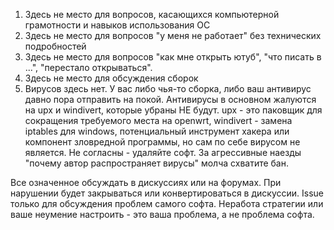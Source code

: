 1. Здесь не место для вопросов, касающихся компьютерной грамотности и навыков использования ОС
2. Здесь не место для вопросов "у меня не работает" без технических подробностей
3. Здесь не место для вопросов "как мне открыть ютуб", "что писать в ...", "перестало открываться".
4. Здесь не место для обсуждения сборок
5. Вирусов здесь нет. У вас либо чья-то сборка, либо ваш антивирус давно пора отправить на покой. Антивирусы в основном жалуются на upx и windivert, которые убраны НЕ будут. upx - это паковщик для сокращения требуемого места на openwrt, windivert - замена iptables для windows, потенциальный инструмент хакера или компонент зловредной программы, но сам по себе вирусом не является. Не согласны - удаляйте софт. За агрессивные наезды "почему автор распространяет вирусы" молча схватите бан.

Все означенное обсуждать в дискуссиях или на форумах.
При нарушении будет закрываться или конвертироваться в дискуссии.
Issue только для обсуждения проблем самого софта. Неработа стратегии или ваше неумение настроить - это ваша проблема, а не проблема софта.

